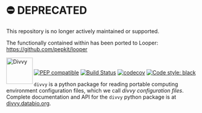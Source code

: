 
# ⛔️ DEPRECATED 

This repository is no longer actively maintained or supported.

The functionally contained within has been ported to Looper: https://github.com/pepkit/looper



<img src="https://raw.githubusercontent.com/pepkit/divvy/master/docs/img/divvy_logo.svg?sanitize=true" alt="Divvy" height="70" align="left"/><br>

[![PEP compatible](http://pepkit.github.io/img/PEP-compatible-green.svg)](http://pepkit.github.io)
[![Build Status](https://travis-ci.org/pepkit/divvy.svg?branch=master)](https://travis-ci.org/pepkit/divvy)
[![codecov](https://codecov.io/gh/pepkit/divvy/branch/master/graph/badge.svg?token=AO0I7HA2YL)](https://codecov.io/gh/pepkit/divvy)
[![Code style: black](https://img.shields.io/badge/code%20style-black-000000.svg)](https://github.com/psf/black)

`divvy` is a python package for reading portable computing environment configuration files, which we call *divvy configuration files*. Complete documentation and API for the `divvy` python package is at [divvy.databio.org](http://divvy.databio.org).
